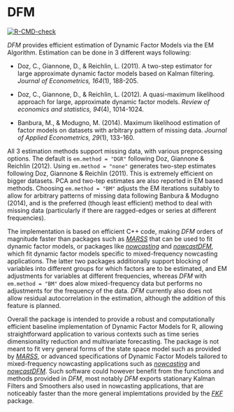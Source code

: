 # DFM
<!-- badges: start -->
[![R-CMD-check](https://github.com/SebKrantz/DFM/workflows/R-CMD-check/badge.svg)](https://github.com/SebKrantz/DFM/actions)
<!-- badges: end -->
<!-- **NOTE**: Package is under development. Feel free to contribute. -->

*DFM* provides efficient estimation of Dynamic Factor Models via the EM Algorithm. Estimation can be done in 3 different ways following:

- Doz, C., Giannone, D., & Reichlin, L. (2011). A two-step estimator for large approximate dynamic factor models based on Kalman filtering. *Journal of Econometrics, 164*(1), 188-205.

- Doz, C., Giannone, D., & Reichlin, L. (2012). A quasi-maximum likelihood approach for large, approximate dynamic factor models. *Review of economics and statistics, 94*(4), 1014-1024.

- Banbura, M., & Modugno, M. (2014). Maximum likelihood estimation of factor models on datasets with arbitrary pattern of missing data. *Journal of Applied Econometrics, 29*(1), 133-160.

All 3 estimation methods support missing data, with various preprocessing options. The default is `em.method = "DGR"` following Doz, Giannone & Reichlin (2012). Using `em.method = "none"` generates two-step estimates following Doz, Giannone & Reichlin (2011). This is extremely efficient on bigger datasets. PCA and two-tep estimates are also reported in EM based methods. Choosing `em.method = "BM"` adjusts the EM iterations suitably to allow for arbitrary patterns of missing data following Banbura & Modugno (2014), and is the preferred (though least efficient) method to deal with missing data (particularly if there are ragged-edges or series at different frequencies). 

The implementation is based on efficient C++ code, making *DFM* orders of magnitude faster than packages such as [*MARSS*](<https://CRAN.R-project.org/package=MARSS>) that can be used to fit dynamic factor models, or packages like [*nowcasting*](<https://github.com/nmecsys/nowcasting>) and [*nowcastDFM*](<https://github.com/dhopp1/nowcastDFM>), which fit dynamic factor models specific to mixed-frequency nowcasting applications. The latter two packages additionally support blocking of variables into different groups for which factors are to be estimated, and EM adjustments for variables at different frequencies, whereas *DFM* with `em.method = "BM"` does alow mixed-frequency data but performs no adjustments for the frequency of the data. *DFM* currently also does not allow residual autocorrelation in the estimation, although the addition of this feature is planned. 

Overall the package is intended to provide a robust and computationally efficient baseline implementation of Dynamic Factor Models for R, allowing straightforward application to various contexts such as time series dimensionality reduction and multivariate forecasting. The package is not meant to fit very general forms of the state space model such as provided by [*MARSS*](<https://CRAN.R-project.org/package=MARSS>), or advanced specifications of Dynamic Factor Models tailored to mixed-frequency nowcasting applications such as [*nowcasting*](<https://github.com/nmecsys/nowcasting>) and [*nowcastDFM*](<https://github.com/dhopp1/nowcastDFM>). Such software could however benefit from the functions and methods provided in *DFM*, most notably *DFM* exports stationary Kalman Filters and Smoothers also used in nowcasting applications, that are noticeably faster than the more general implemtations provided by the [*FKF*](<https://CRAN.R-project.org/package=FKF>) package. 

<!-- Estimation with *DFM* also requires stationary data of a single frequency, and assumes time-invariant system matrices and classical assumptions (i.e. the 'exact factor model', assuming away residual autocorrelation in the observation equation). -->

